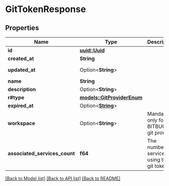 # GitTokenResponse

## Properties

Name | Type | Description | Notes
------------ | ------------- | ------------- | -------------
**id** | [**uuid::Uuid**](uuid::Uuid.md) |  | [readonly]
**created_at** | **String** |  | [readonly]
**updated_at** | Option<**String**> |  | [optional][readonly]
**name** | **String** |  | 
**description** | Option<**String**> |  | [optional]
**r#type** | [**models::GitProviderEnum**](GitProviderEnum.md) |  | 
**expired_at** | Option<[**String**](string.md)> |  | [optional]
**workspace** | Option<**String**> | Mandatory only for BITBUCKET git provider | [optional]
**associated_services_count** | **f64** | The number of services using this git token | 

[[Back to Model list]](../README.md#documentation-for-models) [[Back to API list]](../README.md#documentation-for-api-endpoints) [[Back to README]](../README.md)


